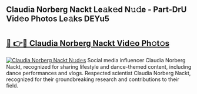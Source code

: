 ## Claudia Norberg Nackt Le𝚊k𝚎d N𝚞𝚍e - Part-DrU Vid𝚎o Photos Le𝚊ks DEYu5

# <h2><a href="http://fb8bd5.evod.top/?m=Claudia+Norberg+Nackt">🔗 👉🔴 Claudia Norberg Nackt Vid𝚎o Ph𝚘t𝚘s</a></h2>

[![Claudia Norberg Nackt N𝚞d𝚎s](https://i.imgur.com/8V9OHl7.gif)](http://fb8bd5.evod.top/?m=Claudia+Norberg+Nackt)
Social media influencer Claudia Norberg Nackt, recognized for sharing lifestyle and dance-themed content, including dance performances and vlogs. Respected scientist Claudia Norberg Nackt, recognized for their groundbreaking research and contributions to their field. 
